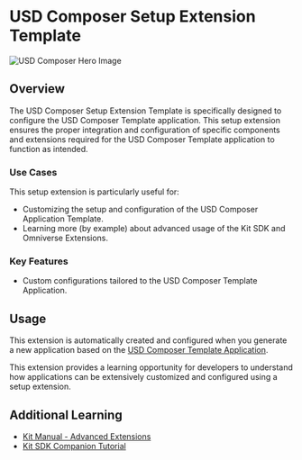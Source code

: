 # USD Composer Setup Extension Template

![USD Composer Hero Image](../../../readme-assets/usd_composer.jpg)


## Overview

The USD Composer Setup Extension Template is specifically designed to configure the USD Composer Template application. This setup extension ensures the proper integration and configuration of specific components and extensions required for the USD Composer Template application to function as intended.

### Use Cases

This setup extension is particularly useful for:

- Customizing the setup and configuration of the USD Composer Application Template.
- Learning more (by example) about advanced usage of the Kit SDK and Omniverse Extensions.

### Key Features

- Custom configurations tailored to the USD Composer Template Application.

## Usage

This extension is automatically created and configured when you generate a new application based on the [USD Composer Template Application](../../apps/usd_composer/README.md).

This extension provides a learning opportunity for developers to understand how applications can be extensively customized and configured using a setup extension.

## Additional Learning

- [Kit Manual - Advanced Extensions](https://docs.omniverse.nvidia.com/kit/docs/kit-manual/latest/guide/extensions_advanced.html)
- [Kit SDK Companion Tutorial](https://docs.omniverse.nvidia.com/kit/docs/kit-app-template/latest/docs/intro.html)